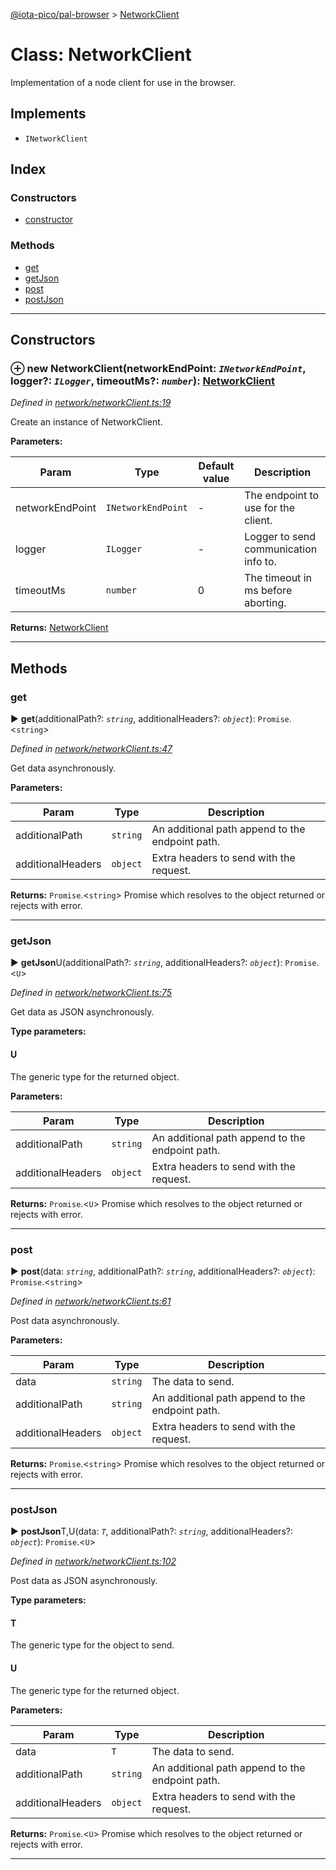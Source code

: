[@iota-pico/pal-browser](../README.md) > [NetworkClient](../classes/networkclient.md)



# Class: NetworkClient


Implementation of a node client for use in the browser.

## Implements

* `INetworkClient`

## Index

### Constructors

* [constructor](networkclient.md#constructor)


### Methods

* [get](networkclient.md#get)
* [getJson](networkclient.md#getjson)
* [post](networkclient.md#post)
* [postJson](networkclient.md#postjson)



---
## Constructors
<a id="constructor"></a>


### ⊕ **new NetworkClient**(networkEndPoint: *`INetworkEndPoint`*, logger?: *`ILogger`*, timeoutMs?: *`number`*): [NetworkClient](networkclient.md)


*Defined in [network/networkClient.ts:19](https://github.com/iotaeco/iota-pico-pal-browser/blob/80a4b70/src/network/networkClient.ts#L19)*



Create an instance of NetworkClient.


**Parameters:**

| Param | Type | Default value | Description |
| ------ | ------ | ------ | ------ |
| networkEndPoint | `INetworkEndPoint`  | - |   The endpoint to use for the client. |
| logger | `ILogger`  | - |   Logger to send communication info to. |
| timeoutMs | `number`  | 0 |   The timeout in ms before aborting. |





**Returns:** [NetworkClient](networkclient.md)

---


## Methods
<a id="get"></a>

###  get

► **get**(additionalPath?: *`string`*, additionalHeaders?: *`object`*): `Promise`.<`string`>



*Defined in [network/networkClient.ts:47](https://github.com/iotaeco/iota-pico-pal-browser/blob/80a4b70/src/network/networkClient.ts#L47)*



Get data asynchronously.


**Parameters:**

| Param | Type | Description |
| ------ | ------ | ------ |
| additionalPath | `string`   |  An additional path append to the endpoint path. |
| additionalHeaders | `object`   |  Extra headers to send with the request. |





**Returns:** `Promise`.<`string`>
Promise which resolves to the object returned or rejects with error.






___

<a id="getjson"></a>

###  getJson

► **getJson**U(additionalPath?: *`string`*, additionalHeaders?: *`object`*): `Promise`.<`U`>



*Defined in [network/networkClient.ts:75](https://github.com/iotaeco/iota-pico-pal-browser/blob/80a4b70/src/network/networkClient.ts#L75)*



Get data as JSON asynchronously.


**Type parameters:**

#### U 

The generic type for the returned object.

**Parameters:**

| Param | Type | Description |
| ------ | ------ | ------ |
| additionalPath | `string`   |  An additional path append to the endpoint path. |
| additionalHeaders | `object`   |  Extra headers to send with the request. |





**Returns:** `Promise`.<`U`>
Promise which resolves to the object returned or rejects with error.






___

<a id="post"></a>

###  post

► **post**(data: *`string`*, additionalPath?: *`string`*, additionalHeaders?: *`object`*): `Promise`.<`string`>



*Defined in [network/networkClient.ts:61](https://github.com/iotaeco/iota-pico-pal-browser/blob/80a4b70/src/network/networkClient.ts#L61)*



Post data asynchronously.


**Parameters:**

| Param | Type | Description |
| ------ | ------ | ------ |
| data | `string`   |  The data to send. |
| additionalPath | `string`   |  An additional path append to the endpoint path. |
| additionalHeaders | `object`   |  Extra headers to send with the request. |





**Returns:** `Promise`.<`string`>
Promise which resolves to the object returned or rejects with error.






___

<a id="postjson"></a>

###  postJson

► **postJson**T,U(data: *`T`*, additionalPath?: *`string`*, additionalHeaders?: *`object`*): `Promise`.<`U`>



*Defined in [network/networkClient.ts:102](https://github.com/iotaeco/iota-pico-pal-browser/blob/80a4b70/src/network/networkClient.ts#L102)*



Post data as JSON asynchronously.


**Type parameters:**

#### T 

The generic type for the object to send.

#### U 

The generic type for the returned object.

**Parameters:**

| Param | Type | Description |
| ------ | ------ | ------ |
| data | `T`   |  The data to send. |
| additionalPath | `string`   |  An additional path append to the endpoint path. |
| additionalHeaders | `object`   |  Extra headers to send with the request. |





**Returns:** `Promise`.<`U`>
Promise which resolves to the object returned or rejects with error.






___


